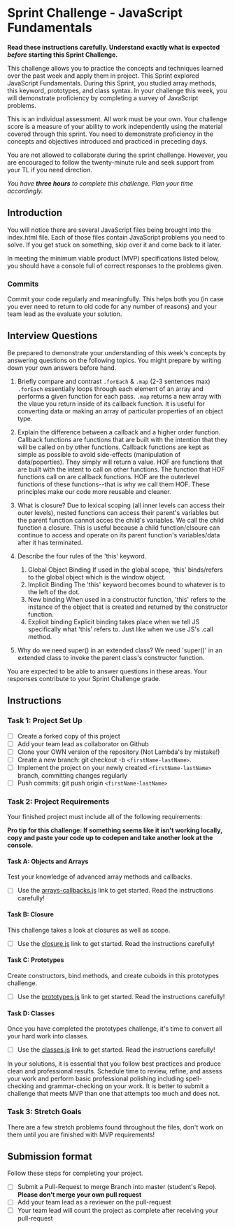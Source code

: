 # Sprint Challenge - JavaScript Fundamentals

**Read these instructions carefully. Understand exactly what is expected _before_ starting this Sprint Challenge.**

This challenge allows you to practice the concepts and techniques learned over the past week and apply them in project. This Sprint explored JavaScript Fundamentals. During this Sprint, you studied array methods, this keyword, prototypes, and class syntax. In your challenge this week, you will demonstrate proficiency by completing a survey of JavaScript problems.

This is an individual assessment. All work must be your own. Your challenge score is a measure of your ability to work independently using the material covered through this sprint. You need to demonstrate proficiency in the concepts and objectives introduced and practiced in preceding days.

You are not allowed to collaborate during the sprint challenge. However, you are encouraged to follow the twenty-minute rule and seek support from your TL if you need direction.

_You have **three hours** to complete this challenge. Plan your time accordingly._

## Introduction

You will notice there are several JavaScript files being brought into the index.html file. Each of those files contain JavaScript problems you need to solve. If you get stuck on something, skip over it and come back to it later.

In meeting the minimum viable product (MVP) specifications listed below, you should have a console full of correct responses to the problems given.

### Commits

Commit your code regularly and meaningfully. This helps both you (in case you ever need to return to old code for any number of reasons) and your team lead as the evaluate your solution.

## Interview Questions

Be prepared to demonstrate your understanding of this week's concepts by answering questions on the following topics. You might prepare by writing down your own answers before hand.

1. Briefly compare and contrast `.forEach` & `.map` (2-3 sentences max)
   `.forEach` essentially loops through each element of an array and performs a given function for each pass.
   `.map` returns a new array with the vlaue you return inside of its callback function. It is useful for converting data or making an array of particular properties of an object type.

2. Explain the difference between a callback and a higher order function.
   Callback functions are functions that are built with the intention that they will be called on by other functions. Callback functions are kept as simple as possible to avoid side-effects (manipulation of data/poperties). They simply will return a value. HOF are functions that are built with the intent to call on other functions. The function that HOF functions call on are callback functions. HOF are the outerlevel functions of these functions--that is why we call them HOF. These principles make our code more reusable and cleaner.

3. What is closure?
   Due to lexical scoping (all inner levels can access their outer levels), nested functions can access their parent's variables but the parent function cannot acces the child's variables. We call the child function a closure. This is useful because a child function/clsoure can continue to access and operate on its parent function's variables/data after it has terminated.

4. Describe the four rules of the 'this' keyword.

   1. Global Object Binding
      If used in the global scope, 'this' binds/refers to the global object which is the window object.
   2. Implicit Binding
      The 'this' keyword becomes bound to whatever is to the left of the dot.
   3. New binding
      When used in a constructor function, 'this' refers to the instance of the object that is created and returned by the constructor function.
   4. Explicit binding
      Explicit binding takes place when we tell JS specifically what 'this' refers to. Just like when we use JS's .call method.

5) Why do we need super() in an extended class?
   We need 'super()' in an extended class to invoke the parent class's constructor function.

You are expected to be able to answer questions in these areas. Your responses contribute to your Sprint Challenge grade.

## Instructions

### Task 1: Project Set Up

- [ ] Create a forked copy of this project
- [ ] Add your team lead as collaborator on Github
- [ ] Clone your OWN version of the repository (Not Lambda's by mistake!)
- [ ] Create a new branch: git checkout -b `<firstName-lastName>`.
- [ ] Implement the project on your newly created `<firstName-lastName>` branch, committing changes regularly
- [ ] Push commits: git push origin `<firstName-lastName>`

### Task 2: Project Requirements

Your finished project must include all of the following requirements:

**Pro tip for this challenge: If something seems like it isn't working locally, copy and paste your code up to codepen and take another look at the console.**

#### Task A: Objects and Arrays

Test your knowledge of advanced array methods and callbacks.

- [ ] Use the [arrays-callbacks.js](challenges/arrays-callbacks.js) link to get started. Read the instructions carefully!

#### Task B: Closure

This challenge takes a look at closures as well as scope.

- [ ] Use the [closure.js](challenges/closure.js) link to get started. Read the instructions carefully!

#### Task C: Prototypes

Create constructors, bind methods, and create cuboids in this prototypes challenge.

- [ ] Use the [prototypes.js](challenges/prototypes.js) link to get started. Read the instructions carefully!

#### Task D: Classes

Once you have completed the prototypes challenge, it's time to convert all your hard work into classes.

- [ ] Use the [classes.js](challenges/classes.js) link to get started. Read the instructions carefully!

In your solutions, it is essential that you follow best practices and produce clean and professional results. Schedule time to review, refine, and assess your work and perform basic professional polishing including spell-checking and grammar-checking on your work. It is better to submit a challenge that meets MVP than one that attempts too much and does not.

### Task 3: Stretch Goals

There are a few stretch problems found throughout the files, don't work on them until you are finished with MVP requirements!

## Submission format

Follow these steps for completing your project.

- [ ] Submit a Pull-Request to merge <firstName-lastName> Branch into master (student's Repo). **Please don't merge your own pull request**
- [ ] Add your team lead as a reviewer on the pull-request
- [ ] Your team lead will count the project as complete after receiving your pull-request

